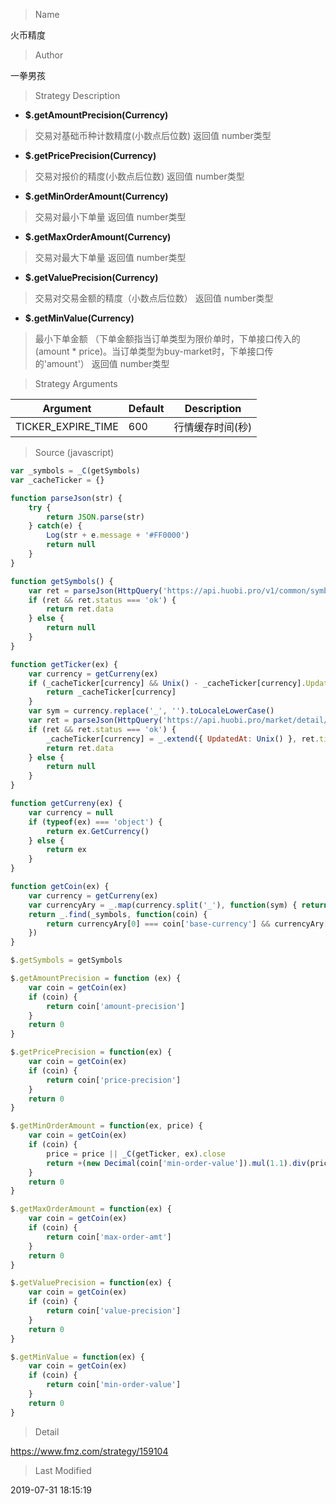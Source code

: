 
> Name

火币精度

> Author

一拳男孩

> Strategy Description

- **$.getAmountPrecision(Currency)**
> 交易对基础币种计数精度(小数点后位数)
> 返回值 number类型

- **$.getPricePrecision(Currency)**
> 交易对报价的精度(小数点后位数)
> 返回值 number类型

- **$.getMinOrderAmount(Currency)**
> 交易对最小下单量 
> 返回值 number类型

- **$.getMaxOrderAmount(Currency)**
> 交易对最大下单量
> 返回值 number类型

- **$.getValuePrecision(Currency)**
> 交易对交易金额的精度（小数点后位数）
> 返回值 number类型

- **$.getMinValue(Currency)**
> 最小下单金额 （下单金额指当订单类型为限价单时，下单接口传入的(amount * price)。当订单类型为buy-market时，下单接口传的'amount'）
> 返回值 number类型

> Strategy Arguments



|Argument|Default|Description|
|----|----|----|
|TICKER_EXPIRE_TIME|600|行情缓存时间(秒)|


> Source (javascript)

``` javascript
var _symbols = _C(getSymbols)
var _cacheTicker = {}

function parseJson(str) {
    try {
        return JSON.parse(str)
    } catch(e) {
        Log(str + e.message + '#FF0000')
        return null
    }
}

function getSymbols() {
    var ret = parseJson(HttpQuery('https://api.huobi.pro/v1/common/symbols'))
    if (ret && ret.status === 'ok') {
        return ret.data
    } else {
        return null
    }
}

function getTicker(ex) {
    var currency = getCurreny(ex)
    if (_cacheTicker[currency] && Unix() - _cacheTicker[currency].UpdatedAt < TICKER_EXPIRE_TIME) {
        return _cacheTicker[currency]
    }
    var sym = currency.replace('_', '').toLocaleLowerCase()
    var ret = parseJson(HttpQuery('https://api.huobi.pro/market/detail/merged?symbol=' + sym))
    if (ret && ret.status === 'ok') {
        _cacheTicker[currency] = _.extend({ UpdatedAt: Unix() }, ret.tick)
        return ret.data
    } else {
        return null
    }
}

function getCurreny(ex) {
    var currency = null
    if (typeof(ex) === 'object') {
        return ex.GetCurrency()
    } else {
        return ex
    }
}

function getCoin(ex) {
    var currency = getCurreny(ex)
    var currencyAry = _.map(currency.split('_'), function(sym) { return sym.toLocaleLowerCase() })
    return _.find(_symbols, function(coin) {
        return currencyAry[0] === coin['base-currency'] && currencyAry[1] === coin['quote-currency']
    })
}

$.getSymbols = getSymbols

$.getAmountPrecision = function (ex) {
    var coin = getCoin(ex)
    if (coin) {
        return coin['amount-precision']
    }
    return 0
}

$.getPricePrecision = function(ex) {
    var coin = getCoin(ex)
    if (coin) {
        return coin['price-precision']
    }
    return 0
}

$.getMinOrderAmount = function(ex, price) {
    var coin = getCoin(ex)
    if (coin) {
        price = price || _C(getTicker, ex).close
        return +(new Decimal(coin['min-order-value']).mul(1.1).div(price).toFixed($.getAmountPrecision(ex), Decimal.ROUND_CEIL))
    }
    return 0
}

$.getMaxOrderAmount = function(ex) {
    var coin = getCoin(ex)
    if (coin) {
        return coin['max-order-amt']
    }
    return 0
}

$.getValuePrecision = function(ex) {
    var coin = getCoin(ex)
    if (coin) {
        return coin['value-precision']
    }
    return 0
}

$.getMinValue = function(ex) {
    var coin = getCoin(ex)
    if (coin) {
        return coin['min-order-value']
    }
    return 0
}

```

> Detail

https://www.fmz.com/strategy/159104

> Last Modified

2019-07-31 18:15:19
